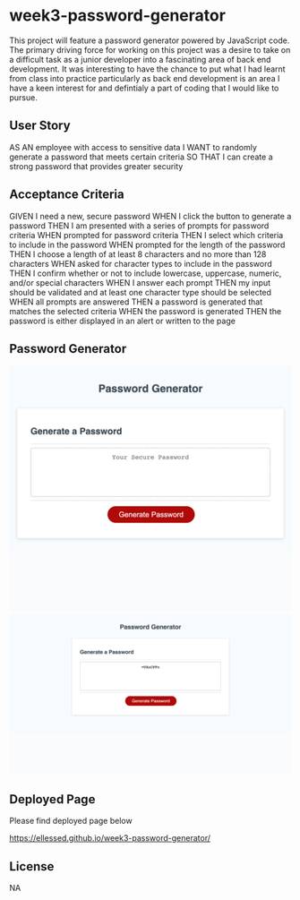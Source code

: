 # week3-password-generator

This project will feature a password generator powered by JavaScript code.
The primary driving force for working on this project was a desire to take on a difficult task as a junior developer into a fascinating area of back end development.
It was interesting to have the chance to put what I had learnt from class into practice particularly as back end development is an area I have a keen interest for and defintialy a part of coding that I would like to pursue.

## User Story

AS AN employee with access to sensitive data
I WANT to randomly generate a password that meets certain criteria
SO THAT I can create a strong password that provides greater security

## Acceptance Criteria

GIVEN I need a new, secure password
WHEN I click the button to generate a password
THEN I am presented with a series of prompts for password criteria
WHEN prompted for password criteria
THEN I select which criteria to include in the password
WHEN prompted for the length of the password
THEN I choose a length of at least 8 characters and no more than 128 characters
WHEN asked for character types to include in the password
THEN I confirm whether or not to include lowercase, uppercase, numeric, and/or special characters
WHEN I answer each prompt
THEN my input should be validated and at least one character type should be selected
WHEN all prompts are answered
THEN a password is generated that matches the selected criteria
WHEN the password is generated
THEN the password is either displayed in an alert or written to the page

## Password Generator

![a screenshot of the password generator working](images/screenshot1.png)
![a second screenshot of the password generator working](images/screenshot2.png)

## Deployed Page

Please find deployed page below

https://ellessed.github.io/week3-password-generator/

## License

NA
